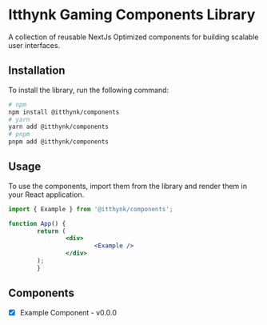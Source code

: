# Itthynk Gaming Components Library

A collection of reusable NextJs Optimized components for building scalable user interfaces.

## Installation

To install the library, run the following command:

```bash
# npm
npm install @itthynk/components
# yarn
yarn add @itthynk/components
# pnpm
pnpm add @itthynk/components
```

## Usage

To use the components, import them from the library and render them in your React application.

```jsx
import { Example } from '@itthynk/components';

function App() {
        return (
                <div>
                        <Example />
                </div>
        );
        }
```

## Components

- [x] Example Component - v0.0.0